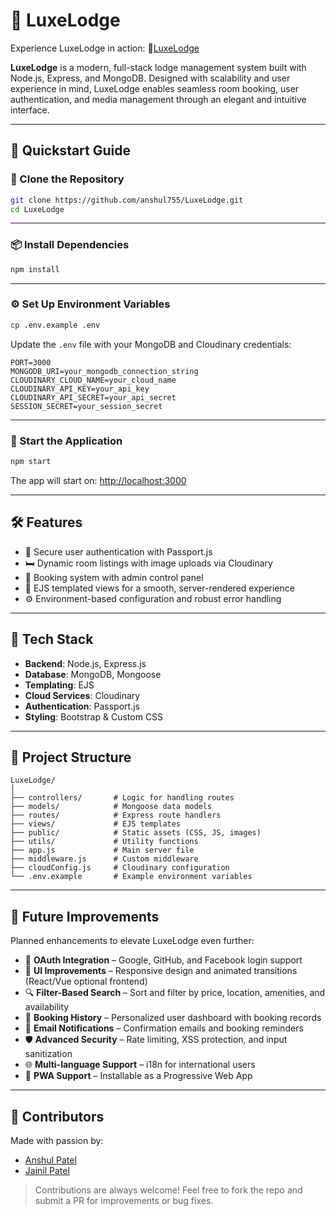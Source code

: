 # 🏨 LuxeLodge


Experience LuxeLodge in action: 🔗[LuxeLodge](https://luxelodge.onrender.com/)


**LuxeLodge** is a modern, full-stack lodge management system built with Node.js, Express, and MongoDB. Designed with scalability and user experience in mind, LuxeLodge enables seamless room booking, user authentication, and media management through an elegant and intuitive interface.

---

## 🚀 Quickstart Guide

### 📁 Clone the Repository

```bash
git clone https://github.com/anshul755/LuxeLodge.git
cd LuxeLodge
```

---

### 📦 Install Dependencies

```bash
npm install
```

---

### ⚙️ Set Up Environment Variables

```bash
cp .env.example .env
```

Update the `.env` file with your MongoDB and Cloudinary credentials:

```env
PORT=3000
MONGODB_URI=your_mongodb_connection_string
CLOUDINARY_CLOUD_NAME=your_cloud_name
CLOUDINARY_API_KEY=your_api_key
CLOUDINARY_API_SECRET=your_api_secret
SESSION_SECRET=your_session_secret
```

---

### 🚀 Start the Application

```bash
npm start
```

The app will start on: [http://localhost:3000](http://localhost:3000)

---

## 🛠 Features

- 🔐 Secure user authentication with Passport.js  
- 🛏 Dynamic room listings with image uploads via Cloudinary  
- 📅 Booking system with admin control panel  
- 🧾 EJS templated views for a smooth, server-rendered experience  
- ⚙️ Environment-based configuration and robust error handling  

---

## 🧬 Tech Stack

- **Backend**: Node.js, Express.js  
- **Database**: MongoDB, Mongoose  
- **Templating**: EJS  
- **Cloud Services**: Cloudinary  
- **Authentication**: Passport.js  
- **Styling**: Bootstrap & Custom CSS  

---

## 📁 Project Structure

```
LuxeLodge/
│
├── controllers/       # Logic for handling routes
├── models/            # Mongoose data models
├── routes/            # Express route handlers
├── views/             # EJS templates
├── public/            # Static assets (CSS, JS, images)
├── utils/             # Utility functions
├── app.js             # Main server file
├── middleware.js      # Custom middleware
├── cloudConfig.js     # Cloudinary configuration
└── .env.example       # Example environment variables
```

---

## 🔮 Future Improvements

Planned enhancements to elevate LuxeLodge even further:

- 🔗 **OAuth Integration** – Google, GitHub, and Facebook login support  
- 🎨 **UI Improvements** – Responsive design and animated transitions (React/Vue optional frontend)  
- 🔍 **Filter-Based Search** – Sort and filter by price, location, amenities, and availability  
- 🧾 **Booking History** – Personalized user dashboard with booking records  
- 🔔 **Email Notifications** – Confirmation emails and booking reminders  
- 🛡️ **Advanced Security** – Rate limiting, XSS protection, and input sanitization  
- 🌐 **Multi-language Support** – i18n for international users  
- 📱 **PWA Support** – Installable as a Progressive Web App  

---

## 🤝 Contributors

Made with passion by:

- [Anshul Patel](https://github.com/anshul755)  
- [Jainil Patel](https://github.com/JainilPatel2502)

> Contributions are always welcome! Feel free to fork the repo and submit a PR for improvements or bug fixes.
